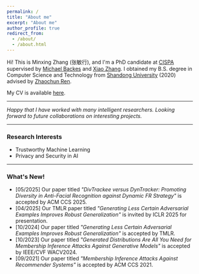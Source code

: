 ```yaml
---
permalink: /
title: "About me"
excerpt: "About me"
author_profile: true
redirect_from: 
  - /about/
  - /about.html
---
```


Hi! This is Minxing Zhang (张敏行), and I'm a PhD candidate at <a href="https://cispa.de/en" target="_blank">CISPA</a> supervised by <a href="https://michaelbackes.eu/" target="_blank">Michael Backes</a> and <a href="https://xiao-zhang.net/" target="_blank">Xiao Zhang</a>. I obtained my B.S. degree in Computer Science and Technology from <a href="https://www.sdu.edu.cn/" target="_blank">Shandong University</a> (2020) advised by <a href="https://renzhaochun.github.io/" target="_blank">Zhaochun Ren</a>.

My CV is available [here](CV.pdf).

---

_Happy that I have worked with many intelligent researchers._
_Looking forward to future collaborations on interesting projects._

---

### Research Interests

- Trustworthy Machine Learning
- Privacy and  Security in AI

---

### What's New!

- [05/2025] Our paper titled _"DivTrackee versus DynTracker: Promoting Diversity in Anti-Facial Recognition against Dynamic FR Strategy"_ is accepted by ACM CCS 2025.
- [04/2025] Our TMLR paper titled _"Generating Less Certain Adversarial Examples Improves Robust Generalization"_ is invited by ICLR 2025 for presentation.
- [10/2024] Our paper titled _"Generating Less Certain Adversarial Examples Improves Robust Generalization"_ is accepted by TMLR.
- [10/2023] Our paper titled _"Generated Distributions Are All You Need for Membership Inference Attacks Against Generative Models"_ is accepted by IEEE/CVF WACV2024.
- [09/2021] Our paper titled _"Membership Inference Attacks Against Recommender Systems"_ is accepted by ACM CCS 2021.
